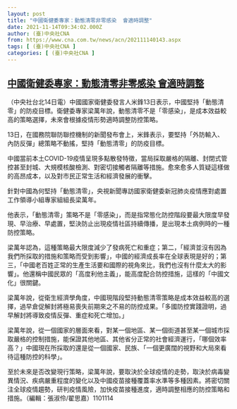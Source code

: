 ```yaml
---
layout: post
title: "中國衛健委專家：動態清零非零感染  會適時調整"
date: 2021-11-14T09:34:02.000Z
author: (臺)中央社CNA
from: https://www.cna.com.tw/news/acn/202111140143.aspx
tags: [ (臺)中央社CNA ]
categories: [ (臺)中央社CNA ]
---
```

<!--1636882442000-->
[中國衛健委專家：動態清零非零感染  會適時調整](https://www.cna.com.tw/news/acn/202111140143.aspx)
------

<div>
<div></div><div><p>（中央社台北14日電）中國國家衛健委發言人米鋒13日表示，中國堅持「動態清零」的防疫目標。衛健委專家梁萬年說，動態清零不是「零感染」，是成本效益較高的策略選擇，未來會根據疫情形勢適時調整防控策略。</p><p>13日，在國務院聯防聯控機制的新聞發布會上，米鋒表示，要堅持「外防輸入、內防反彈」總策略不動搖，堅持「動態清零」的防疫目標。</p><p>中國當前本土COVID-19疫情呈現多點散發特徵，當局採取嚴格的隔離、封閉式管控甚至封城、大規模核酸檢測、對密切接觸者隔離等措施。愈來愈多人質疑這樣做的高昂成本，以及對市民正常生活和經濟發展的衝擊。 </p><p>針對中國為何堅持「動態清零」，央視新聞專訪國家衛健委新冠肺炎疫情應對處置工作領導小組專家組組長梁萬年。</p><p>他表示，「動態清零」策略不是「零感染」，而是指常態化防控階段要最大限度早發現、早治療、早處置，堅決防止出現疫情社區持續傳播，是出現本土病例時的一種防控策略。</p><p>梁萬年認為，這種策略最大限度減少了發病死亡和重症；第二，「經濟並沒有因為我們所採取的措施和策略而受到影響」，中國的經濟成長率在全球表現是好的；第三，「中國老百姓正常的生產生活要和國際的視角來比，我們也沒有什麼太大的影響」。他還稱中國民眾的「高度利他主義」，能高度配合防控措施，這樣的「中國文化」很關鍵。</p><p>梁萬年說，從衛生經濟學角度，中國現階段堅持動態清零策略是成本效益較高的選擇，過早倉促解封將極易喪失前期來之不易的防控成果。「多國防控實踐證明，過早解封將導致疫情反彈、重症和死亡增加。」</p><p>梁萬年說，從一個國家的層面來看，對某一個地區、某一個街道甚至某一個城市採取嚴格的控制措施，能保證其他地區、其他省分正常的社會經濟運行，「哪個效率高？」中國現在所採取的還是從一個國家、民族、「一個更廣闊的視野和大局來看待這種防控的科學」。</p><p>至於未來是否改變現行策略，梁萬年說，要取決於全球疫情的走勢，取決於病毒變異情況、疾病嚴重程度的變化以及中國疫苗接種覆蓋率水準等多種因素。將密切關注全球疫情趨勢，研判疫情風險，加快疫苗接種進度，適時調整相應的防控策略和措施。（編輯：張淑伶/翟思嘉）1101114</p></div>
</div>

